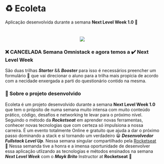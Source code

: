 # ♻️ Ecoleta

Aplicação desenvolvida durante a semana **Next Level Week 1.0** :rocket:

<h1 align="center">
  <img src="https://ik.imagekit.io/alexandroabade/Ecoleta_TNe3ObNjSo.png"> 
</h1>

### ❌ CANCELADA Semana Omnistack e agora temos a ✔️ Next Level Week
São duas trilhas *__Starter__* && *__Booster__* para isso é necessários preencher um formulário 📝 que vai direcionar o aluno para a trilha mais propícia de acordo com a necidade enxergada a parti do questionário contido na mesma.
 
### 📗 Sobre o projeto desenvolvido

Ecoleta é um projeto desenvolvido durante a semana **Next Level Week 1.0** que tem o própsito de numa semana muito intensa com muito conteúdo prático, código, desafios e networking te levar para o próximo nível. Seguindo o método da *__Rocketseat__* em aprender novas ferramentas, conhecer novas tecnologias que com certeza só impulsiona a nossa carreira. É um evento totalmente Online e gratuito que ajuda a dar o próximo passo dominando a stack e si tornando um verdadeiro 😀 *__Desenvolvedor Fullstack Level Up__*. Nessa semana singular compartilhado pela [Rocketseat](https://rocketseat.com.br/) :rocket: Nessa semanda tive a honra e a imensa oportunidade de desenvolver essa aplicação utlizando as tecnologias e métodos ensinados na semana *__Next Level Week__* com o *__Mayk Brito__* Instructor at **Rocketseat** :rocket:
